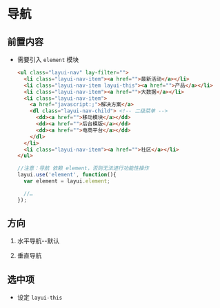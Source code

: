 # 导航

## 前置内容

  - 需要引入 `element` 模块

    ```html
    <ul class="layui-nav" lay-filter="">
      <li class="layui-nav-item"><a href="">最新活动</a></li>
      <li class="layui-nav-item layui-this"><a href="">产品</a></li>
      <li class="layui-nav-item"><a href="">大数据</a></li>
      <li class="layui-nav-item">
        <a href="javascript:;">解决方案</a>
        <dl class="layui-nav-child"> <!-- 二级菜单 -->
          <dd><a href="">移动模块</a></dd>
          <dd><a href="">后台模版</a></dd>
          <dd><a href="">电商平台</a></dd>
        </dl>
      </li>
      <li class="layui-nav-item"><a href="">社区</a></li>
    </ul>
    ```

    ```javascript
    //注意：导航 依赖 element，否则无法进行功能性操作
    layui.use('element', function(){
      var element = layui.element;

      //…
    });
    ```

## 方向

1.  水平导航--默认

2.  垂直导航

## 选中项

  - 设定 `layui-this`
